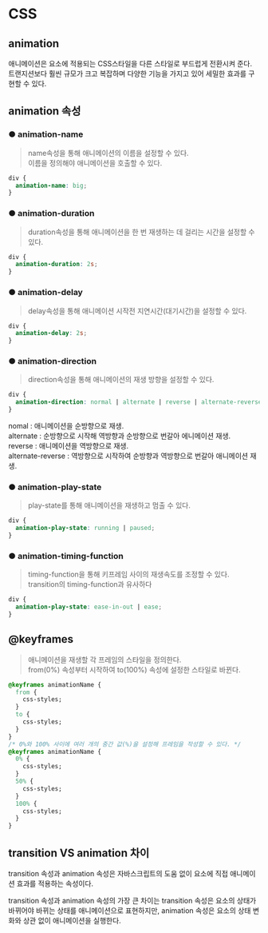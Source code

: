 # CSS

## animation

애니메이션은 요소에 적용되는 CSS스타일을 다른 스타일로 부드럽게 전환시켜 준다.  
트랜지션보다 훨씬 규모가 크고 복잡하며 다양한 기능을 가지고 있어 세밀한 효과를 구현할 수 있다.

## animation 속성

### ● animation-name

> name속성을 통해 애니메이션의 이름을 설정할 수 있다.  
> 이름을 정의해야 애니메이션을 호출할 수 있다.

```css
div {
  animation-name: big;
}
```

### ● animation-duration

> duration속성을 통해 애니메이션을 한 번 재생하는 데 걸리는 시간을 설정할 수 있다.

```css
div {
  animation-duration: 2s;
}
```

### ● animation-delay

> delay속성을 통해 애니메이션 시작전 지연시간(대기시간)을 설정할 수 있다.

```css
div {
  animation-delay: 2s;
}
```

### ● animation-direction

> direction속성을 통해 애니메이션의 재생 방향을 설정할 수 있다.

```css
div {
  animation-direction: normal | alternate | reverse | alternate-reverse;
}
```

nomal : 애니메이션을 순방향으로 재생.  
alternate : 순방향으로 시작해 역방향과 순방향으로 번갈아 에니메이션 재생.  
reverse : 애니메이션을 역방향으로 재생.  
alternate-reverse : 역방향으로 시작하여 순방향과 역방향으로 번갈아 애니메이션 재생.

### ● animation-play-state

> play-state를 통해 애니메이션을 재생하고 멈출 수 있다.

```css
div {
  animation-play-state: running | paused;
}
```

### ● animation-timing-function

> timing-function을 통해 키프레임 사이의 재생속도를 조정할 수 있다.  
> transition의 timing-function과 유사하다

```css
div {
  animation-play-state: ease-in-out | ease;
}
```

## @keyframes

> 애니메이션을 재생할 각 프레임의 스타일을 정의한다.  
> from(0%) 속성부터 시작하여 to(100%) 속성에 설정한 스타일로 바뀐다.

```css
@keyframes animationName {
  from {
    css-styles;
  }
  to {
    css-styles;
  }
}
/* 0%와 100% 사이에 여러 개의 중간 값(%)을 설정해 프레임을 작성할 수 있다. */
@keyframes animationName {
  0% {
    css-styles;
  }
  50% {
    css-styles;
  }
  100% {
    css-styles;
  }
}
```

## transition VS animation 차이

transition 속성과 animation 속성은 자바스크립트의 도움 없이 요소에 직접 애니메이션 효과를 적용하는 속성이다.

transition 속성과 animation 속성의 가장 큰 차이는 transition 속성은 요소의 상태가 바뀌어야 바뀌는 상태를 애니메이션으로 표현하지만, animation 속성은 요소의 상태 변화와 상관 없이 애니메이션을 실행한다.
